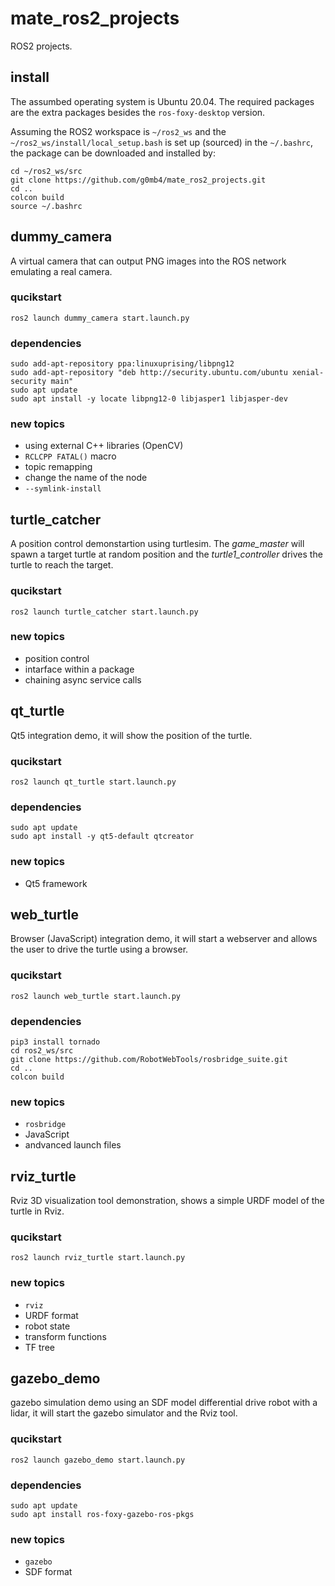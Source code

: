 # mate_ros2_projects

ROS2 projects.

## install

The assumbed operating system is Ubuntu 20.04. The required packages are the extra packages besides the ```ros-foxy-desktop``` version.

Assuming the ROS2 workspace is ```~/ros2_ws``` and the ```~/ros2_ws/install/local_setup.bash``` is set up (sourced) in the ```~/.bashrc```,
the package can be downloaded and installed by:
```
cd ~/ros2_ws/src
git clone https://github.com/g0mb4/mate_ros2_projects.git
cd ..
colcon build
source ~/.bashrc
```

## dummy_camera

A virtual camera that can output PNG images into the ROS network emulating a real camera.

### qucikstart
```
ros2 launch dummy_camera start.launch.py
```

### dependencies
```
sudo add-apt-repository ppa:linuxuprising/libpng12
sudo add-apt-repository "deb http://security.ubuntu.com/ubuntu xenial-security main"
sudo apt update
sudo apt install -y locate libpng12-0 libjasper1 libjasper-dev
```

### new topics
+ using external C++ libraries (OpenCV)
+ ```RCLCPP FATAL()``` macro
+ topic remapping
+ change the name of the node
+ ```--symlink-install```

## turtle_catcher

A position control demonstartion using turtlesim. The *game_master* will spawn a target turtle at random position and the *turtle1_controller* drives the turtle to reach the target.

### qucikstart
```
ros2 launch turtle_catcher start.launch.py
```

### new topics
+ position control
+ intarface within a package
+ chaining async service calls

## qt_turtle

Qt5 integration demo, it will show the position of the turtle.

### qucikstart
```
ros2 launch qt_turtle start.launch.py
```

### dependencies
```
sudo apt update
sudo apt install -y qt5-default qtcreator
```

### new topics
+ Qt5 framework

## web_turtle

Browser (JavaScript) integration demo, it will start a webserver and allows the user to drive the turtle using a browser.

### qucikstart
```
ros2 launch web_turtle start.launch.py
```

### dependencies
```
pip3 install tornado
cd ros2_ws/src
git clone https://github.com/RobotWebTools/rosbridge_suite.git
cd ..
colcon build
```

### new topics
+ ```rosbridge```
+ JavaScript
+ andvanced launch files

## rviz_turtle

Rviz 3D visualization tool demonstration, shows a simple URDF model of the turtle in Rviz.

### qucikstart
```
ros2 launch rviz_turtle start.launch.py
```

### new topics
+ ```rviz```
+ URDF format
+ robot state
+ transform functions
+ TF tree

## gazebo_demo

gazebo simulation demo using an SDF model differential drive robot with a lidar, it will start the gazebo simulator and the Rviz tool.

### qucikstart
```
ros2 launch gazebo_demo start.launch.py
```

### dependencies
```
sudo apt update
sudo apt install ros-foxy-gazebo-ros-pkgs
```

### new topics
+ ```gazebo```
+ SDF format

